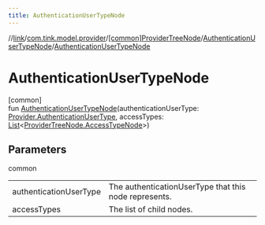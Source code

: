 ```yaml
---
title: AuthenticationUserTypeNode
---
```

//[link](../../../../index.html)/[com.tink.model.provider](../../index.html)/[[common]ProviderTreeNode](../index.html)/[AuthenticationUserTypeNode](index.html)/[AuthenticationUserTypeNode](-authentication-user-type-node.html)



# AuthenticationUserTypeNode



[common]\
fun [AuthenticationUserTypeNode](-authentication-user-type-node.html)(authenticationUserType: [Provider.AuthenticationUserType](../../[common]-provider/-authentication-user-type/index.html), accessTypes: [List](https://kotlinlang.org/api/latest/jvm/stdlib/kotlin.collections/-list/index.html)&lt;[ProviderTreeNode.AccessTypeNode](../-access-type-node/index.html)&gt;)



## Parameters


common

| | |
|---|---|
| authenticationUserType | The authenticationUserType that this node represents. |
| accessTypes | The list of child nodes. |




